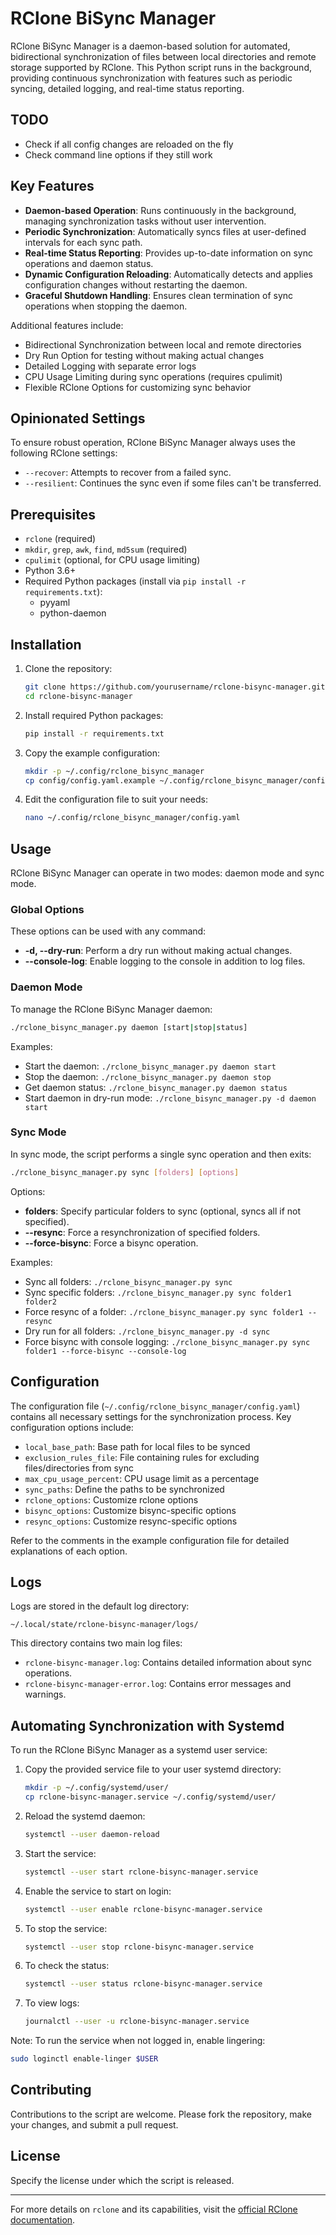 # RClone BiSync Manager

RClone BiSync Manager is a daemon-based solution for automated, bidirectional synchronization of files between local directories and remote storage supported by RClone. This Python script runs in the background, providing continuous synchronization with features such as periodic syncing, detailed logging, and real-time status reporting.

## TODO

- Check if all config changes are reloaded on the fly
- Check command line options if they still work

## Key Features

- **Daemon-based Operation**: Runs continuously in the background, managing synchronization tasks without user intervention.
- **Periodic Synchronization**: Automatically syncs files at user-defined intervals for each sync path.
- **Real-time Status Reporting**: Provides up-to-date information on sync operations and daemon status.
- **Dynamic Configuration Reloading**: Automatically detects and applies configuration changes without restarting the daemon.
- **Graceful Shutdown Handling**: Ensures clean termination of sync operations when stopping the daemon.

Additional features include:

- Bidirectional Synchronization between local and remote directories
- Dry Run Option for testing without making actual changes
- Detailed Logging with separate error logs
- CPU Usage Limiting during sync operations (requires cpulimit)
- Flexible RClone Options for customizing sync behavior

## Opinionated Settings

To ensure robust operation, RClone BiSync Manager always uses the following RClone settings:

- `--recover`: Attempts to recover from a failed sync.
- `--resilient`: Continues the sync even if some files can't be transferred.

## Prerequisites

- `rclone` (required)
- `mkdir`, `grep`, `awk`, `find`, `md5sum` (required)
- `cpulimit` (optional, for CPU usage limiting)
- Python 3.6+
- Required Python packages (install via `pip install -r requirements.txt`):
  - pyyaml
  - python-daemon

## Installation

1. Clone the repository:

   ```bash
   git clone https://github.com/yourusername/rclone-bisync-manager.git
   cd rclone-bisync-manager
   ```

2. Install required Python packages:

   ```bash
   pip install -r requirements.txt
   ```

3. Copy the example configuration:

   ```bash
   mkdir -p ~/.config/rclone_bisync_manager
   cp config/config.yaml.example ~/.config/rclone_bisync_manager/config.yaml
   ```

4. Edit the configuration file to suit your needs:

   ```bash
   nano ~/.config/rclone_bisync_manager/config.yaml
   ```

## Usage

RClone BiSync Manager can operate in two modes: daemon mode and sync mode.

### Global Options

These options can be used with any command:

- **-d, --dry-run**: Perform a dry run without making actual changes.
- **--console-log**: Enable logging to the console in addition to log files.

### Daemon Mode

To manage the RClone BiSync Manager daemon:

```bash
./rclone_bisync_manager.py daemon [start|stop|status]
```

Examples:

- Start the daemon: `./rclone_bisync_manager.py daemon start`
- Stop the daemon: `./rclone_bisync_manager.py daemon stop`
- Get daemon status: `./rclone_bisync_manager.py daemon status`
- Start daemon in dry-run mode: `./rclone_bisync_manager.py -d daemon start`

### Sync Mode

In sync mode, the script performs a single sync operation and then exits:

```bash
./rclone_bisync_manager.py sync [folders] [options]
```

Options:

- **folders**: Specify particular folders to sync (optional, syncs all if not specified).
- **--resync**: Force a resynchronization of specified folders.
- **--force-bisync**: Force a bisync operation.

Examples:

- Sync all folders: `./rclone_bisync_manager.py sync`
- Sync specific folders: `./rclone_bisync_manager.py sync folder1 folder2`
- Force resync of a folder: `./rclone_bisync_manager.py sync folder1 --resync`
- Dry run for all folders: `./rclone_bisync_manager.py -d sync`
- Force bisync with console logging: `./rclone_bisync_manager.py sync folder1 --force-bisync --console-log`

## Configuration

The configuration file (`~/.config/rclone_bisync_manager/config.yaml`) contains all necessary settings for the synchronization process. Key configuration options include:

- `local_base_path`: Base path for local files to be synced
- `exclusion_rules_file`: File containing rules for excluding files/directories from sync
- `max_cpu_usage_percent`: CPU usage limit as a percentage
- `sync_paths`: Define the paths to be synchronized
- `rclone_options`: Customize rclone options
- `bisync_options`: Customize bisync-specific options
- `resync_options`: Customize resync-specific options

Refer to the comments in the example configuration file for detailed explanations of each option.

## Logs

Logs are stored in the default log directory:

```
~/.local/state/rclone-bisync-manager/logs/
```

This directory contains two main log files:

- `rclone-bisync-manager.log`: Contains detailed information about sync operations.
- `rclone-bisync-manager-error.log`: Contains error messages and warnings.

## Automating Synchronization with Systemd

To run the RClone BiSync Manager as a systemd user service:

1. Copy the provided service file to your user systemd directory:

   ```bash
   mkdir -p ~/.config/systemd/user/
   cp rclone-bisync-manager.service ~/.config/systemd/user/
   ```

2. Reload the systemd daemon:

   ```bash
   systemctl --user daemon-reload
   ```

3. Start the service:

   ```bash
   systemctl --user start rclone-bisync-manager.service
   ```

4. Enable the service to start on login:

   ```bash
   systemctl --user enable rclone-bisync-manager.service
   ```

5. To stop the service:

   ```bash
   systemctl --user stop rclone-bisync-manager.service
   ```

6. To check the status:

   ```bash
   systemctl --user status rclone-bisync-manager.service
   ```

7. To view logs:

   ```bash
   journalctl --user -u rclone-bisync-manager.service
   ```

Note: To run the service when not logged in, enable lingering:

```bash
sudo loginctl enable-linger $USER
```

## Contributing

Contributions to the script are welcome. Please fork the repository, make your changes, and submit a pull request.

## License

Specify the license under which the script is released.

---

For more details on `rclone` and its capabilities, visit the [official RClone documentation](https://rclone.org/docs/).
